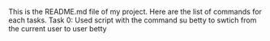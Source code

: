 This is the README.md file of my project.
Here are the list of commands for each tasks.
Task 0: Used script with the command su betty to swtich from the current user to user betty
